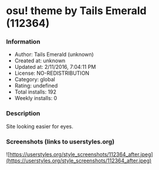 # osu! theme by Tails Emerald (112364)

### Information
- Author: Tails Emerald (unknown)
- Created at: unknown
- Updated at: 2/11/2016, 7:04:11 PM
- License: NO-REDISTRIBUTION
- Category: global
- Rating: undefined
- Total installs: 192
- Weekly installs: 0


### Description
Site looking easier for eyes.


### Screenshots (links to userstyles.org)
![https://userstyles.org/style_screenshots/112364_after.jpeg](https://userstyles.org/style_screenshots/112364_after.jpeg)


